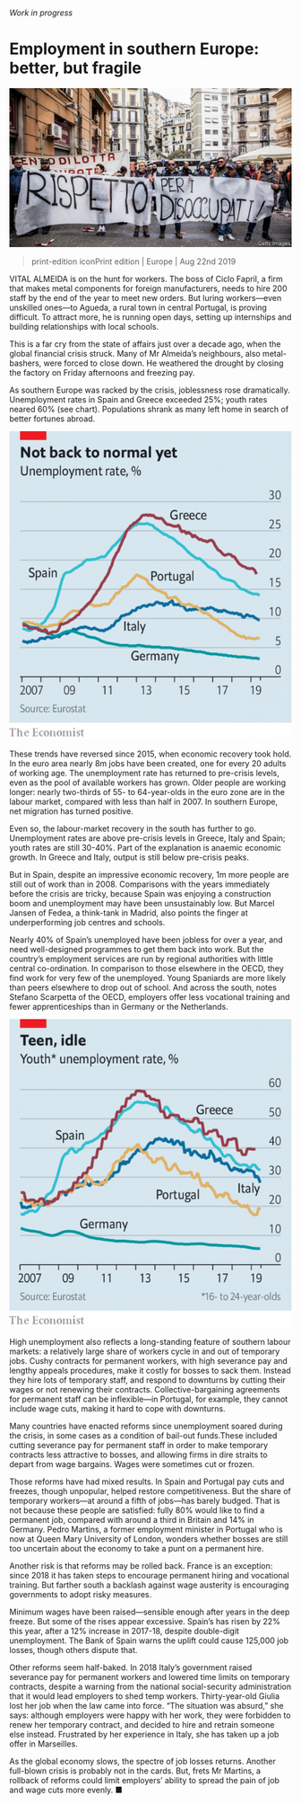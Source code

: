 ###### Work in progress

# Employment in southern Europe: better, but fragile 

![image](images/20190824_EUP503.jpg) 

> print-edition iconPrint edition | Europe | Aug 22nd 2019 

VITAL ALMEIDA is on the hunt for workers. The boss of Ciclo Fapril, a firm that makes metal components for foreign manufacturers, needs to hire 200 staff by the end of the year to meet new orders. But luring workers—even unskilled ones—to Agueda, a rural town in central Portugal, is proving difficult. To attract more, he is running open days, setting up internships and building relationships with local schools. 

This is a far cry from the state of affairs just over a decade ago, when the global financial crisis struck. Many of Mr Almeida’s neighbours, also metal-bashers, were forced to close down. He weathered the drought by closing the factory on Friday afternoons and freezing pay. 

As southern Europe was racked by the crisis, joblessness rose dramatically. Unemployment rates in Spain and Greece exceeded 25%; youth rates neared 60% (see chart). Populations shrank as many left home in search of better fortunes abroad. 

![image](images/20190824_EUC601.png) 

These trends have reversed since 2015, when economic recovery took hold. In the euro area nearly 8m jobs have been created, one for every 20 adults of working age. The unemployment rate has returned to pre-crisis levels, even as the pool of available workers has grown. Older people are working longer: nearly two-thirds of 55- to 64-year-olds in the euro zone are in the labour market, compared with less than half in 2007. In southern Europe, net migration has turned positive. 

Even so, the labour-market recovery in the south has further to go. Unemployment rates are above pre-crisis levels in Greece, Italy and Spain; youth rates are still 30-40%. Part of the explanation is anaemic economic growth. In Greece and Italy, output is still below pre-crisis peaks. 

But in Spain, despite an impressive economic recovery, 1m more people are still out of work than in 2008. Comparisons with the years immediately before the crisis are tricky, because Spain was enjoying a construction boom and unemployment may have been unsustainably low. But Marcel Jansen of Fedea, a think-tank in Madrid, also points the finger at underperforming job centres and schools. 

Nearly 40% of Spain’s unemployed have been jobless for over a year, and need well-designed programmes to get them back into work. But the country’s employment services are run by regional authorities with little central co-ordination. In comparison to those elsewhere in the OECD, they find work for very few of the unemployed. Young Spaniards are more likely than peers elsewhere to drop out of school. And across the south, notes Stefano Scarpetta of the OECD, employers offer less vocational training and fewer apprenticeships than in Germany or the Netherlands. 

![image](images/20190824_EUC602.png) 

High unemployment also reflects a long-standing feature of southern labour markets: a relatively large share of workers cycle in and out of temporary jobs. Cushy contracts for permanent workers, with high severance pay and lengthy appeals procedures, make it costly for bosses to sack them. Instead they hire lots of temporary staff, and respond to downturns by cutting their wages or not renewing their contracts. Collective-bargaining agreements for permanent staff can be inflexible—in Portugal, for example, they cannot include wage cuts, making it hard to cope with downturns. 

Many countries have enacted reforms since unemployment soared during the crisis, in some cases as a condition of bail-out funds.These included cutting severance pay for permanent staff in order to make temporary contracts less attractive to bosses, and allowing firms in dire straits to depart from wage bargains. Wages were sometimes cut or frozen. 

Those reforms have had mixed results. In Spain and Portugal pay cuts and freezes, though unpopular, helped restore competitiveness. But the share of temporary workers—at around a fifth of jobs—has barely budged. That is not because these people are satisfied: fully 80% would like to find a permanent job, compared with around a third in Britain and 14% in Germany. Pedro Martins, a former employment minister in Portugal who is now at Queen Mary University of London, wonders whether bosses are still too uncertain about the economy to take a punt on a permanent hire. 

Another risk is that reforms may be rolled back. France is an exception: since 2018 it has taken steps to encourage permanent hiring and vocational training. But farther south a backlash against wage austerity is encouraging governments to adopt risky measures. 

Minimum wages have been raised—sensible enough after years in the deep freeze. But some of the rises appear excessive. Spain’s has risen by 22% this year, after a 12% increase in 2017-18, despite double-digit unemployment. The Bank of Spain warns the uplift could cause 125,000 job losses, though others dispute that. 

Other reforms seem half-baked. In 2018 Italy’s government raised severance pay for permanent workers and lowered time limits on temporary contracts, despite a warning from the national social-security administration that it would lead employers to shed temp workers. Thirty-year-old Giulia lost her job when the law came into force. “The situation was absurd,” she says: although employers were happy with her work, they were forbidden to renew her temporary contract, and decided to hire and retrain someone else instead. Frustrated by her experience in Italy, she has taken up a job offer in Marseilles. 

As the global economy slows, the spectre of job losses returns. Another full-blown crisis is probably not in the cards. But, frets Mr Martins, a rollback of reforms could limit employers’ ability to spread the pain of job and wage cuts more evenly. ■ 

